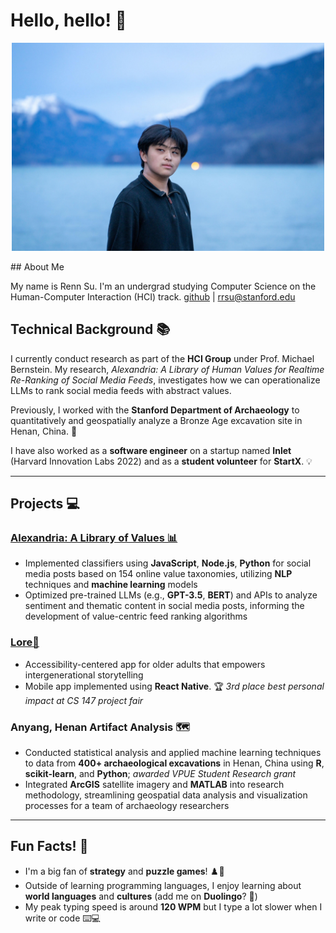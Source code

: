 # Hello, hello! 👋
<p align="center">
    <img src="RRSUProfilePic.jpg" alt="My Profile Picture" width="500"/>
</p>
## About Me

My name is Renn Su. I'm an undergrad studying Computer Science on the Human-Computer Interaction (HCI) track.
[github](https://github.com/rrsu2026) | [rrsu@stanford.edu](mailto:rrsu@stanford.edu)


## Technical Background 📚

I currently conduct research as part of the **HCI Group** under Prof. Michael Bernstein. My research, _Alexandria: A Library of Human Values for Realtime Re-Ranking of Social Media Feeds_, investigates how we can operationalize LLMs to rank social media feeds with abstract values.

Previously, I worked with the **Stanford Department of Archaeology** to quantitatively and geospatially analyze a Bronze Age excavation site in Henan, China. 🏺

I have also worked as a **software engineer** on a startup named **Inlet** (Harvard Innovation Labs 2022) and as a **student volunteer** for **StartX**. 💡

---

## Projects 💻

### [Alexandria: A Library of Values 📊](https://chromewebstore.google.com/detail/library-of-values-twitter/gifajeihenkpjpahbnjljdappoimclkj)

- Implemented classifiers using **JavaScript**, **Node.js**, **Python** for social media posts based on 154 online value taxonomies, utilizing **NLP** techniques and **machine learning** models
- Optimized pre-trained LLMs (e.g., **GPT-3.5**, **BERT**) and APIs to analyze sentiment and thematic content in social media posts, informing the development of value-centric feed ranking algorithms

### [Lore📱](https://web.stanford.edu/class/cs147/projects/Designing-AI-for-Older-Adults/Lore/)

- Accessibility-centered app for older adults that empowers intergenerational storytelling
- Mobile app implemented using **React Native**. 🏆 _3rd place best personal impact at CS 147 project fair_

### Anyang, Henan Artifact Analysis 🗺️

- Conducted statistical analysis and applied machine learning techniques to data from **400+ archaeological excavations** in Henan, China using **R**, **scikit-learn**, and **Python**; _awarded VPUE Student Research grant_
- Integrated **ArcGIS** satellite imagery and **MATLAB** into research methodology, streamlining geospatial data analysis and visualization processes for a team of archaeology researchers

---

## Fun Facts! 🎉

- I'm a big fan of **strategy** and **puzzle games**! ♟️🧩
- Outside of learning programming languages, I enjoy learning about **world languages** and **cultures** (add me on **Duolingo**? 🦉)
- My peak typing speed is around **120 WPM** but I type a lot slower when I write or code ⌨️💻
